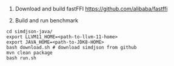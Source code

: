1. Download and build fastFFI <https://github.com/alibaba/fastffi>

2. Build and run benchmark

```
cd simdjson-java/
export LLVM11_HOME=<path-to-llvm-11-home>
export JAVA_HOME=<path-to-JDK8-HOME>
bash download.sh # download simdjson from github
mvn clean package
bash run.sh
```
